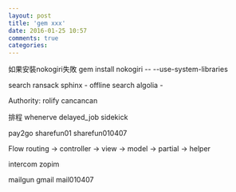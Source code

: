```yaml
---
layout: post
title: 'gem xxx'
date: 2016-01-25 10:57
comments: true
categories: 
---
```

如果安裝nokogiri失敗
gem install nokogiri -- --use-system-libraries


search
ransack
sphinx - offline search
algolia - 

Authority:
rolify cancancan

排程
whenerve
delayed_job
sidekick



pay2go
sharefun01
sharefun010407



Flow
routing -> controller -> view -> model -> partial -> helper


intercom
zopim


mailgun
gmail
mail010407
